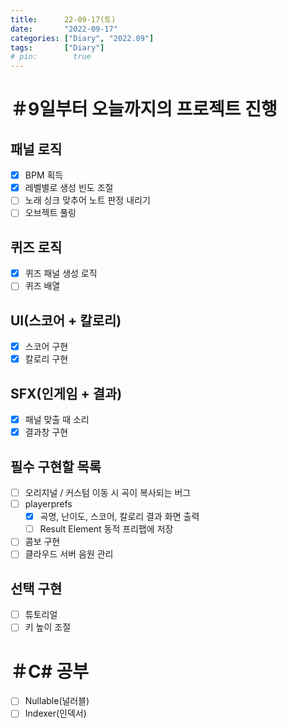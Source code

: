 ```yaml
---
title:      22-09-17(토)
date:       "2022-09-17"
categories: ["Diary", "2022.09"]
tags:       ["Diary"]
# pin:        true
---
```


# ＃9일부터 오늘까지의 프로젝트 진행
## 패널 로직
- [X] BPM 획득
- [x] 레벨별로 생성 빈도 조절
- [ ] 노래 싱크 맞추어 노트 판정 내리기
- [ ] 오브젝트 풀링

## 퀴즈 로직
- [X] 퀴즈 패널 생성 로직
- [ ] 퀴즈 배열

## UI(스코어 + 칼로리)
- [X] 스코어 구현
- [X] 칼로리 구현

## SFX(인게임 + 결과)
- [X] 패널 맞출 때 소리
- [X] 결과창 구현

## 필수 구현할 목록
- [ ] 오리지널 / 커스텀 이동 시 곡이 복사되는 버그
- [ ] playerprefs
  - [x] 곡명, 난이도, 스코어, 칼로리 결과 화면 출력
  - [ ] Result Element 동적 프리팹에 저장
- [ ] 콤보 구현
- [ ] 클라우드 서버 음원 관리

## 선택 구현
- [ ] 튜토리얼
- [ ] 키 높이 조절

# ＃C# 공부
- [ ] Nullable(널러블)
- [ ] Indexer(인덱서)
